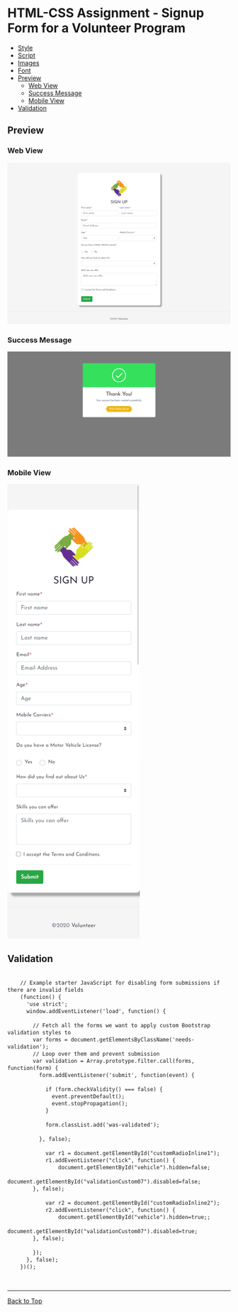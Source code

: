 # HTML-CSS Assignment - Signup Form for a Volunteer Program

- [Style](assets/css)
- [Script](assets/js)
- [Images](assets/images)
- [Font](assets/fonts)
- [Preview](#preview)
	- [Web View](#web-view)
	- [Success Message](#success-message)
	- [Mobile View](#mobile-view)
- [Validation](#validation)

## Preview
### Web View
![GIT](assets/images/1.png "Web View")
### Success Message
![GIT](assets/images/2.png "Success Message")
### Mobile View
![GIT](assets/images/3.png "Mobile View")

## Validation

```

	// Example starter JavaScript for disabling form submissions if there are invalid fields
	(function() {
	  'use strict';
	  window.addEventListener('load', function() {
	  	
	    // Fetch all the forms we want to apply custom Bootstrap validation styles to
	    var forms = document.getElementsByClassName('needs-validation');
	    // Loop over them and prevent submission
	    var validation = Array.prototype.filter.call(forms, function(form) {
	      form.addEventListener('submit', function(event) {

	        if (form.checkValidity() === false) {
	          event.preventDefault();
	          event.stopPropagation();
	        }
	        
	        form.classList.add('was-validated');

	      }, false);

			var r1 = document.getElementById("customRadioInline1");
			r1.addEventListener("click", function() {
				document.getElementById("vehicle").hidden=false;
				document.getElementById("validationCustom07").disabled=false;
		}, false);

			var r2 = document.getElementById("customRadioInline2");
			r2.addEventListener("click", function() {
				document.getElementById("vehicle").hidden=true;;
				document.getElementById("validationCustom07").disabled=true;
		}, false);

	    });
	  }, false);
	})();

  
```


* * *
[Back to Top](#html-css-assignment---signup-form-for-a-volunteer-program)
